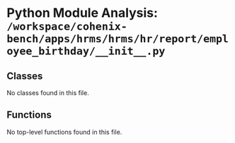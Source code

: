 # Python Module Analysis: `/workspace/cohenix-bench/apps/hrms/hrms/hr/report/employee_birthday/__init__.py`

## Classes

No classes found in this file.


## Functions

No top-level functions found in this file.
